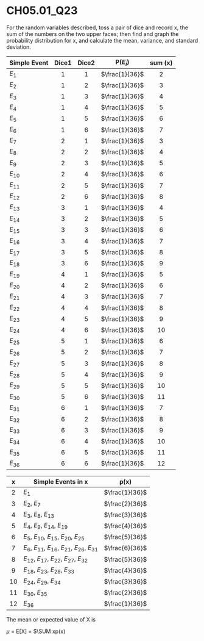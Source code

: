 # CH05.01_Q23 #

For the random variables described, toss a pair of dice and record x, the sum of the numbers on the two upper faces; then find and graph the probability distribution for x, and calculate the mean, variance, and standard deviation.


| Simple Event | Dice1 | Dice2 | P($E_i$)|sum (x) |
|--------------|:-----:|:-----:|:-------:|:------:|
| $E_1$        | 1     | 1     | $\frac{1}{36}$ | 2 |
| $E_2$        | 1     | 2     | $\frac{1}{36}$ | 3 |
| $E_3$        | 1     | 3     | $\frac{1}{36}$ | 4 |
| $E_4$        | 1     | 4     | $\frac{1}{36}$ | 5 |
| $E_5$        | 1     | 5     | $\frac{1}{36}$ | 6 |
| $E_6$        | 1     | 6     | $\frac{1}{36}$ | 7 |
| $E_7$        | 2     | 1     | $\frac{1}{36}$ | 3 |
| $E_8$        | 2     | 2     | $\frac{1}{36}$ | 4 |
| $E_9$        | 2     | 3     | $\frac{1}{36}$ | 5 |
| $E_{10}$     | 2     | 4     | $\frac{1}{36}$ | 6 |
| $E_{11}$     | 2     | 5     | $\frac{1}{36}$ | 7 |
| $E_{12}$     | 2     | 6     | $\frac{1}{36}$ | 8 |
| $E_{13}$     | 3     | 1     | $\frac{1}{36}$ | 4 |
| $E_{14}$     | 3     | 2     | $\frac{1}{36}$ | 5 |
| $E_{15}$     | 3     | 3     | $\frac{1}{36}$ | 6 |
| $E_{16}$     | 3     | 4     | $\frac{1}{36}$ | 7 |
| $E_{17}$     | 3     | 5     | $\frac{1}{36}$ | 8 |
| $E_{18}$     | 3     | 6     | $\frac{1}{36}$ | 9 |
| $E_{19}$     | 4     | 1     | $\frac{1}{36}$ | 5 |
| $E_{20}$     | 4     | 2     | $\frac{1}{36}$ | 6 |
| $E_{21}$     | 4     | 3     | $\frac{1}{36}$ | 7 |
| $E_{22}$     | 4     | 4     | $\frac{1}{36}$ | 8 |
| $E_{23}$     | 4     | 5     | $\frac{1}{36}$ | 9 |
| $E_{24}$     | 4     | 6     | $\frac{1}{36}$ | 10 |
| $E_{25}$     | 5     | 1     | $\frac{1}{36}$ | 6 |
| $E_{26}$     | 5     | 2     | $\frac{1}{36}$ | 7 |
| $E_{27}$     | 5     | 3     | $\frac{1}{36}$ | 8 |
| $E_{28}$     | 5     | 4     | $\frac{1}{36}$ | 9 |
| $E_{29}$     | 5     | 5     | $\frac{1}{36}$ | 10 |
| $E_{30}$     | 5     | 6     | $\frac{1}{36}$ | 11 |
| $E_{31}$     | 6     | 1     | $\frac{1}{36}$ | 7 |
| $E_{32}$     | 6     | 2     | $\frac{1}{36}$ | 8 |
| $E_{33}$     | 6     | 3     | $\frac{1}{36}$ | 9 |
| $E_{34}$     | 6     | 4     | $\frac{1}{36}$ | 10 |
| $E_{35}$     | 6     | 5     | $\frac{1}{36}$ | 11 |
| $E_{36}$     | 6     | 6     | $\frac{1}{36}$ | 12 |



| x  | Simple Events in x | p(x) |
|:--:|--------------------|------|
| 2  | $E_1$              | $\frac{1}{36}$ |
| 3  | $E_2$, $E_7$       | $\frac{2}{36}$ |
| 4  | $E_3$, $E_8$, $E_{13}$ | $\frac{3}{36}$ |
| 5  | $E_4$, $E_9$, $E_{14}$, $E_{19}$ | $\frac{4}{36}$ |
| 6  | $E_5$, $E_{10}$, $E_{15}$, $E_{20}$, $E_{25}$ | $\frac{5}{36}$ |
| 7  | $E_6$, $E_{11}$, $E_{16}$, $E_{21}$, $E_{26}$, $E_{31}$ | $\frac{6}{36}$ |
| 8  | $E_{12}$, $E_{17}$, $E_{22}$, $E_{27}$, $E_{32}$ | $\frac{5}{36}$ |
| 9  | $E_{18}$, $E_{23}$, $E_{28}$, $E_{33}$ | $\frac{4}{36}$ |
| 10 | $E_{24}$, $E_{29}$, $E_{34}$ | $\frac{3}{36}$ |
| 11 | $E_{30}$, $E_{35}$ | $\frac{2}{36}$ |
| 12 | $E_{36}$           | $\frac{1}{36}$ |

The mean or expected value of X is

$\mu$ = E[X] = $\SUM xp(x) 


